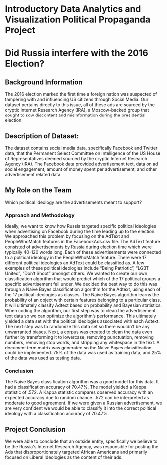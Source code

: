 
# Introductory Data Analytics and Visualization Political Propaganda Project
# Did Russia interfere with the 2016 Election?

## Background Information
The 2016 election marked the first time a foreign nation was suspected of tampering with and influencing US citizens through Social Media. Our dataset pertains directly to this issue, all of these ads are sourced by the cryptic Internet Research Agency (IRA), a Moscow-backed group that sought to sow discontent and misinformation during the presidential election.

## Description of Dataset:
The dataset contains social media data, specifically Facebook and Twitter data, that the Permanent Select
Committee on Intelligence of the US House of Representatives deemed sourced by the cryptic Internet Research Agency (IRA). The Facebook data provided advertisement text, data on ad social engagement, amount of money spent per advertisement, and other advertisement related data.

## My Role on the Team
Which political ideology are the advertisements meant to support?
### Approach and Methodology
  Ideally, we want to know how Russia targeted specific political ideologies when advertising on Facebook during the time leading up to the election. We approached this problem by focusing on the AdText and PeopleWhoMatch features in the FacebookAds.csv file. The AdText feature consisted of advertisements by Russia during election time which were typically 40-120 words long. Each of these advertisements were connected to a political ideology in the PeopleWhoMatch feature. There were 17 different political ideologies an AdText could be classified as. A few examples of these political ideologies include “Being Patriotic”, “LGBT United”, “Don’t Shoot” amongst others. We wanted to create our own classification algorithm that would predict which of the 17 political groups a specific advertisement fell under. We decided the best way to do this was through a Naive Bayes classification algorithm for the Adtext, using each of the 17 political ideologies as classes. The Naive Bayes algorithm learns the probability of an object with certain features belonging to a particular class. It will ultimately classify Adtext based on probability and Bayesian statistics.
  When coding the algorithm, our first step was to clean the advertisement text data so we can optimize the algorithm’s performance. This ultimately yielded a data set with the political ideologies associated with each Adtext. The next step was to randomize this data set so there wouldn’t be any unwarranted biases. Next, a corpus was created to clean the data even further by transforming it to lowercase, removing punctuation, removing numbers, removing stop words, and stripping any whitespace in the text. A document term matrix was generated so the Naive Bayes classification could be implemented. 75% of the data was used as training data, and 25% of the data was used as testing data.
### Conclusion
The Naive Bayes classification algorithm was a good model for this data. It had a classification accuracy of 70.47%. The model yielded a Kappa statistic of .572. A Kappa statistic compares observed accuracy with an expected accuracy due to random chance. .572 can be interpreted as moderate to good agreement. If we were given a Russian advertisement, we are very confident we would be able to classify it into the correct political ideology with a classification accuracy of 70.47%.


## Project Conclusion
We were able to conclude that an outside entity, specifically we believe to be the Russia's Internet Research Agency, was responsible for posting the Ads that disproportionately targeted African Americans and primarily focused on Liberal Ideologies as the content of their ads.
